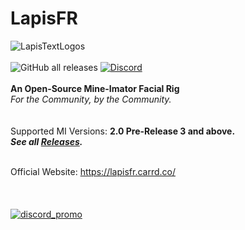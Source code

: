 # LapisFR
![LapisTextLogos](https://cdn.discordapp.com/attachments/900147042167439370/1041220506940088380/dgfextss.png)
<br/> <br/> ![GitHub all releases](https://img.shields.io/github/downloads/jossamations/lapisfr/total?color=seagreen) 
[![Discord](https://img.shields.io/discord/836341946511392789?color=skyblue&label=discord)](https://discord.gg/KkseTBdNZH)
<br/> <br/> **An Open-Source Mine-Imator Facial Rig** <br/> *For the Community, by the Community.* <br/>
<br/> <br/> Supported MI Versions: **2.0 Pre-Release 3 and above.**
<br/> ***See all [Releases](https://github.com/JDButter/LapisFR/releases).***



<br/> Official Website: https://lapisfr.carrd.co/ 
<br/> <br/> <br/> <br/> [![discord_promo](https://user-images.githubusercontent.com/23328833/180606726-54d8acea-7f81-4464-92b4-2fa324acae4f.png)](https://discord.gg/KkseTBdNZH)

